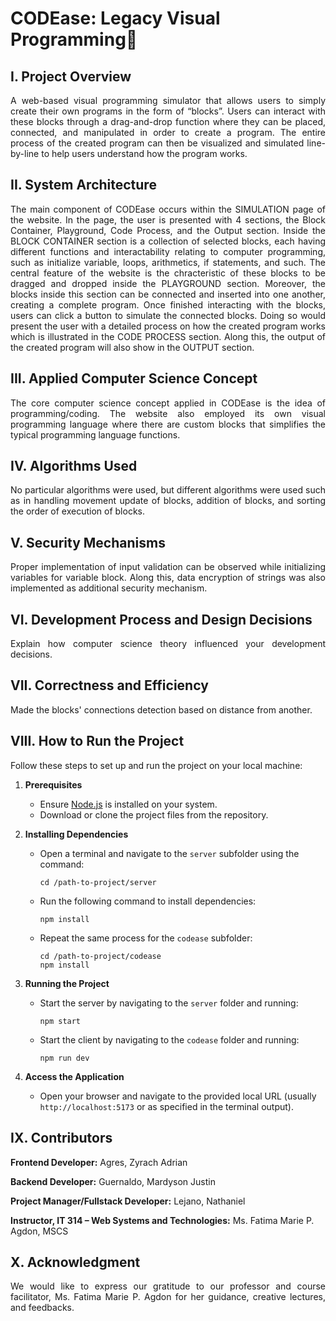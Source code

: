 # CODEase: Legacy Visual Programming🧩

## I. Project Overview
<p align="justify">A web-based visual programming simulator that allows users to simply create their own programs in the form of  “blocks”. Users can interact with these blocks through a drag-and-drop function where they can be placed, connected, and manipulated in order to create a program. The entire process of the created program can then be visualized and simulated line-by-line to help users understand how the program works.</p>

## II. System Architecture
<p align="justify">The main component of CODEase occurs within the SIMULATION page of the website. In the page, the user is presented with 4 sections, the Block Container, Playground, Code Process, and the Output section. Inside the BLOCK CONTAINER section is a collection of selected blocks, each having different functions and interactability relating to computer programming, such as initialize variable, loops, arithmetics, if statements, and such. The central feature of the website is the chracteristic of these blocks to be dragged and dropped inside the PLAYGROUND section. Moreover, the blocks inside this section can be connected and inserted into one another, creating a complete program. Once finished interacting with the blocks, users can click a button to simulate the connected blocks. Doing so would present the user with a detailed process on how the created program works which is illustrated in the CODE PROCESS section. Along this, the output of the created program will also show in the OUTPUT section.</p>

## III. Applied Computer Science Concept
<p align="justify">The core computer science concept applied in CODEase is the idea of programming/coding. The website also employed its own visual programming language where there are custom blocks that simplifies the typical programming language functions.</p>

## IV. Algorithms Used
<p align="justify">No particular algorithms were used, but different algorithms were used such as in handling movement update of blocks, addition of blocks, and sorting the order of execution of blocks.</p>

## V. Security Mechanisms
<p align="justify">Proper implementation of input validation can be observed while initializing variables for variable block. Along this, data encryption of strings was also implemented as additional security mechanism.</p>

## VI. Development Process and Design Decisions
<p align="justify">Explain how computer science theory influenced your development decisions.</p>

## VII. Correctness and Efficiency
<p align="justify">Made the blocks' connections detection based on distance from another.</p>

## VIII. How to Run the Project
<p align="justify">Follow these steps to set up and run the project on your local machine:</p>  

1. **Prerequisites**  
   - Ensure [Node.js](https://nodejs.org/) is installed on your system.  
   - Download or clone the project files from the repository.

2. **Installing Dependencies**  
   - Open a terminal and navigate to the `server` subfolder using the command:  
     ```
     cd /path-to-project/server
     ```
   - Run the following command to install dependencies:  
     ```
     npm install
     ```
   - Repeat the same process for the `codease` subfolder:  
     ```
     cd /path-to-project/codease
     npm install
     ```

3. **Running the Project**  
   - Start the server by navigating to the `server` folder and running:  
     ```
     npm start
     ```
   - Start the client by navigating to the `codease` folder and running:  
     ```
     npm run dev
     ```

4. **Access the Application**  
   - Open your browser and navigate to the provided local URL (usually `http://localhost:5173` or as specified in the terminal output).  


## IX. Contributors
<p><b>Frontend Developer:</b> Agres, Zyrach Adrian</p>
<p><b>Backend Developer:</b> Guernaldo, Mardyson Justin</p>
<p><b>Project Manager/Fullstack Developer:</b> Lejano, Nathaniel</p>
<p><b>Instructor, IT 314 – Web Systems and Technologies:</b> Ms. Fatima Marie P. Agdon, MSCS</p>

## X. Acknowledgment
<p align="justify">We would like to express our gratitude to our professor and course facilitator, Ms. Fatima Marie P. Agdon for her guidance, creative lectures, and feedbacks.</p>
